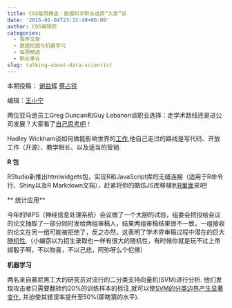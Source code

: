 ```yaml
---
title: COS每周精选：数据科学职业选择“大家”谈
date: '2015-01-04T23:32:49+00:00'
author: COS编辑部
categories:
  - 推荐文章
  - 数据挖掘与机器学习
  - 每周精选
  - 职业事业
slug: talking-about-data-scientist
---
```


本期投稿： <a href="http://yihui.name/" target="_blank">谢益辉</a> <a href="http://weibo.com/3264504301/profile?rightmod=1&wvr=6&mod=personinfo" target="_blank">蔡占锐</a>

编辑：<a href="http://weibo.com/wangxiaoningtongxue/profile?rightmod=1&wvr=6&mod=personinfo" target="_blank">王小宁</a>

两位亚马逊员工Greg Duncan和Guy Lebanon谈职业选择：走学术路线还是进公司发展？大家看了<a href="https://www.linkedin.com/pulse/academic-vs-industry-careers-guy-lebanon" target="_blank">自己思考吧</a>！

Hadley Wickham谈如何做能影响世界的[工作](http://bulletin.imstat.org/2014/12/hadley-wickham-impact-the-world-by-being-useful/),他自己走过的路线是写代码、开放工作（开源）、教学相长、以及适当的营销.

<!--more-->

**R 包**

RStudio新推出htmlwidgets包，实现R和JavaScript库的无缝连接（适用于R命令行、Shiny以及R Markdown文档），赶紧将你的酷炫JS库移植到[R里面](http://blog.rstudio.org/2014/12/18/htmlwidgets-javascript-data-visualization-for-r/)来吧!

** 统计应用**

今年的NIPS（神经信息处理系统）会议做了一个大胆的试验，组委会把投给会议的论文抽取了一部分同时发给两组审稿人，结果两组审稿结果很不一致，一组接收的论文在另一组可能被拒绝了，反之亦然，这表明了学术界审稿过程中潜在的巨大[随机性](http://mrtz.org/blog/the-nips-experiment/),<span style="line-height: 1.5;">（小编窃以为招生录取也一样有很大的随机性，有时候你就是玩不过上帝掷骰子啊，不以物喜，不以己悲，阿弥呀么个佗佛）</span>

**机器学习**

两名来自慕尼黑工大的研究员对流行的二分类支持向量机(SVM)进行分析. 他们发现攻击者只需要翻转约20%的训练样本的标注,就可以使[SVM的分类边界产生显著变化](http://home.in.tum.de/~xiaoh/HanXiao2012ecai.pdf), 并迫使其错误率提升至50%(即瞎猜的水平).

